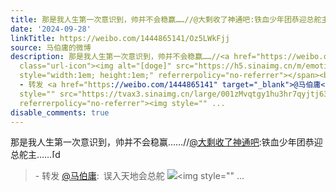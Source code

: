 ```yaml
---
title: 那是我人生第一次意识到，帅并不会稳赢……//@大剩收了神通吧:铁血少年团恭迎总舵主……[doge] - 转发 @马伯庸:&ensp;误入天地会总舵 [图片][图片]
date: '2024-09-28'
linkTitle: https://weibo.com/1444865141/Oz5LWkFjj
source: 马伯庸的微博
description: 那是我人生第一次意识到，帅并不会稳赢……//<a href="https://weibo.com/n/%E5%A4%A7%E5%89%A9%E6%94%B6%E4%BA%86%E7%A5%9E%E9%80%9A%E5%90%A7">@大剩收了神通吧</a>:铁血少年团恭迎总舵主……<span
  class="url-icon"><img alt="[doge]" src="https://h5.sinaimg.cn/m/emoticon/icon/others/d_doge-be7f768d78.png"
  style="width:1em; height:1em;" referrerpolicy="no-referrer"></span><br><blockquote>
  - 转发 <a href="https://weibo.com/1444865141" target="_blank">@马伯庸</a>: 误入天地会总舵 <img
  style="" src="https://tvax3.sinaimg.cn/large/001zMvqtgy1hu3hr7qyjtj63b02jmnpd02.jpg"
  referrerpolicy="no-referrer"><img style="" ...
disable_comments: true
---
```

那是我人生第一次意识到，帅并不会稳赢……//<a href="https://weibo.com/n/%E5%A4%A7%E5%89%A9%E6%94%B6%E4%BA%86%E7%A5%9E%E9%80%9A%E5%90%A7">@大剩收了神通吧</a>:铁血少年团恭迎总舵主……<span class="url-icon"><img alt="[doge]" src="https://h5.sinaimg.cn/m/emoticon/icon/others/d_doge-be7f768d78.png" style="width:1em; height:1em;" referrerpolicy="no-referrer"></span><br><blockquote> - 转发 <a href="https://weibo.com/1444865141" target="_blank">@马伯庸</a>: 误入天地会总舵 <img style="" src="https://tvax3.sinaimg.cn/large/001zMvqtgy1hu3hr7qyjtj63b02jmnpd02.jpg" referrerpolicy="no-referrer"><img style="" ...